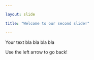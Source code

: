 ```yaml
---

layout: slide

title: "Welcome to our second slide!"

---
```


Your text bla bla bla bla

Use the left arrow to go back!

